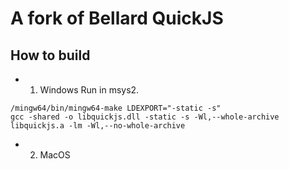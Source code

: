 # A fork of Bellard QuickJS

## How to build
* 1. Windows
  Run in msys2.
```shell
/mingw64/bin/mingw64-make LDEXPORT="-static -s"
gcc -shared -o libquickjs.dll -static -s -Wl,--whole-archive libquickjs.a -lm -Wl,--no-whole-archive
```

* 2. MacOS
  